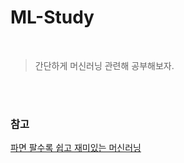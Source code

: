 # ML-Study
<br/>

> 간단하게 머신러닝 관련해 공부해보자.









<br/><br/>

### 참고

[파면 팔수록 쉽고 재미있는 머신러닝](https://kbig.kr/portal/kbig/knowledge/onl_edu_class/python)